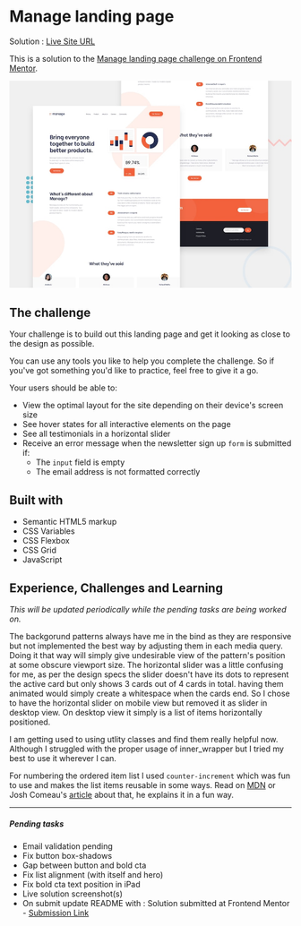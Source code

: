 # Manage landing page

Solution : [Live Site URL](https://frontend-mentor-challenges-ecru.vercel.app/manage-landing-page)

This is a solution to the [Manage landing page challenge on Frontend Mentor](https://www.frontendmentor.io/challenges/manage-landing-page-SLXqC6P5).

![Design preview for the Manage landing page coding challenge](./design/desktop-preview.jpg)

## The challenge

Your challenge is to build out this landing page and get it looking as close to the design as possible.

You can use any tools you like to help you complete the challenge. So if you've got something you'd like to practice, feel free to give it a go.

Your users should be able to:

- View the optimal layout for the site depending on their device's screen size
- See hover states for all interactive elements on the page
- See all testimonials in a horizontal slider
- Receive an error message when the newsletter sign up `form` is submitted if:
  - The `input` field is empty
  - The email address is not formatted correctly

## Built with

- Semantic HTML5 markup
- CSS Variables
- CSS Flexbox
- CSS Grid
- JavaScript

## Experience, Challenges and Learning

_This will be updated periodically while the pending tasks are being worked on._

The backgorund patterns always have me in the bind as they are responsive but not implemented the best way by adjusting them in each media query. Doing it that way will simply give undesirable view of the pattern's position at some obscure viewport size.
The horizontal slider was a little confusing for me, as per the design specs the slider doesn't have its dots to represent the active card but only shows 3 cards out of 4 cards in total. having them animated would simply create a whitespace when the cards end. So I chose to have the horizontal slider on mobile view but removed it as slider in desktop view. On desktop view it simply is a list of items horizontally positioned.

I am getting used to using utlity classes and find them really helpful now. Although I struggled with the proper usage of inner_wrapper but I tried my best to use it wherever I can.

For numbering the ordered item list I used `counter-increment` which was fun to use and makes the list items reusable in some ways. Read on [MDN](https://developer.mozilla.org/en-US/docs/Web/CSS/counter-increment) or Josh Comeau's [article](https://www.joshwcomeau.com/css/styling-ordered-lists-with-css-counters/) about that, he explains it in a fun way.

---

##### Pending tasks

- Email validation pending
- Fix button box-shadows
- Gap between button and bold cta
- Fix list alignment (with itself and hero)
- Fix bold cta text position in iPad
- Live solution screenshot(s)
- On submit update README with : Solution submitted at Frontend Mentor - [Submission Link]()
